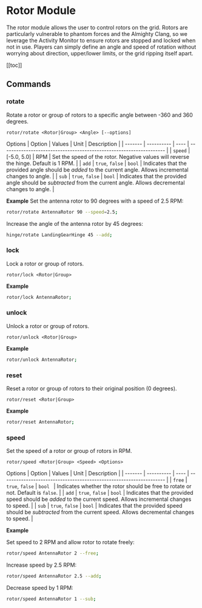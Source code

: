 # Rotor Module
The rotor module allows the user to control rotors on the grid.  Rotors are particularly vulnerable to phantom forces and the Almighty Clang, so we leverage the Activity Monitor to ensure rotors are stopped and locked when not in use. Players can simply define an angle and speed of rotation without worrying about direction, upper/lower limits, or the grid ripping itself apart.

[[toc]]

## Commands

### rotate
Rotate a rotor or group of rotors to a specific angle between -360 and 360 degrees. 
```
rotor/rotate <Rotor|Group> <Angle> [--options]
```

Options
| Option  | Values     | Unit | Description                                                                             |
| ------- | ---------- | ---- | -------------------------------------------------------------------                     |
| `speed` | [-5.0, 5.0] | RPM  | Set the speed of the rotor. Negative values will reverse the hinge. Default is 1 RPM. |
| `add` | `true`, `false` | `bool`  | Indicates that the provided angle should be *added* to the current angle. Allows incremental changes to angle. |
| `sub` | `true`, `false` | `bool`  | Indicates that the provided angle should be *subtracted* from the current angle. Allows decremental changes to angle. |

**Example**
Set the antenna rotor to 90 degrees with a speed of 2.5 RPM:
```bash title="Terminal"
rotor/rotate AntennaRotor 90 --speed=2.5;
```

Increase the angle of the antenna rotor by 45 degrees:
```bash title="Terminal"
hinge/rotate LandingGearHinge 45 --add;
```

### lock
Lock a rotor or group of rotors.
```
rotor/lock <Rotor|Group>
```

**Example**
```bash title="Terminal"
rotor/lock AntennaRotor;
```

### unlock
Unlock a rotor or group of rotors.
```
rotor/unlock <Rotor|Group>
```

**Example**
```bash title="Terminal"
rotor/unlock AntennaRotor;
```

### reset
Reset a rotor or group of rotors to their original position (0 degrees).
```
rotor/reset <Rotor|Group>
```

**Example**
```bash title="Terminal"
rotor/reset AntennaRotor;
```

### speed
Set the speed of a rotor or group of rotors in RPM.
```
rotor/speed <Rotor|Group> <Speed> <Options>
```

Options
| Option  | Values     | Unit | Description                                                         |
| ------- | ---------- | ---- | ------------------------------------------------------------------- |
| `free`  | `true`, `false` | `bool `    | Indicates whether the rotor should be free to rotate or not. Default is `false`. |
| `add` | `true`, `false` | `bool`  | Indicates that the provided speed should be *added* to the current speed. Allows incremental changes to speed. |
| `sub` | `true`, `false` | `bool`  | Indicates that the provided speed should be *subtracted* from the current speed. Allows decremental changes to speed. |

**Example**

Set speed to 2 RPM and allow rotor to rotate freely:

```bash title="Terminal"
rotor/speed AntennaRotor 2 --free;
```

Increase speed by 2.5 RPM:

```bash title="Terminal"
rotor/speed AntennaRotor 2.5 --add;
```

Decrease speed by 1 RPM:

```bash title="Terminal"
rotor/speed AntennaRotor 1 --sub;
```

